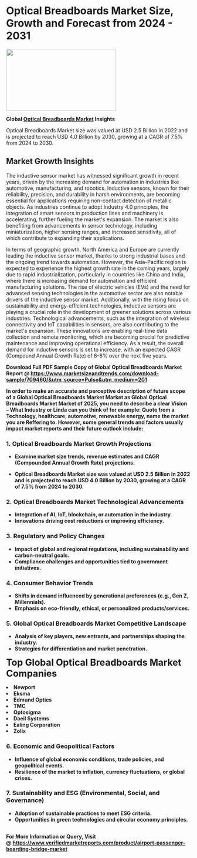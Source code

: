 <H1>Optical Breadboards Market Size, Growth and Forecast from 2024 - 2031</H1><img class="aligncenter size-medium wp-image-584254" src="https://thirdeyenews.in/wp-content/uploads/2024/09/Global-Market-Research-300x168.jpeg" alt="" width="300" height="168" /><p><strong>Global&nbsp;<a href="https://www.marketsizeandtrends.com/download-sample/709460/&amp;utm_source=Pulse&amp;utm_medium=201">Optical Breadboards Market</a> Insights</strong></p><p>Optical Breadboards Market size was valued at USD 2.5 Billion in 2022 and is projected to reach USD 4.0 Billion by 2030, growing at a CAGR of 7.5% from 2024 to 2030.</p><p><h2>Market Growth Insights</h2> <p>The inductive sensor market has witnessed significant growth in recent years, driven by the increasing demand for automation in industries like automotive, manufacturing, and robotics. Inductive sensors, known for their reliability, precision, and durability in harsh environments, are becoming essential for applications requiring non-contact detection of metallic objects. As industries continue to adopt Industry 4.0 principles, the integration of smart sensors in production lines and machinery is accelerating, further fueling the market's expansion. The market is also benefiting from advancements in sensor technology, including miniaturization, higher sensing ranges, and increased sensitivity, all of which contribute to expanding their applications.</p> <p><strong></strong></p> <p>In terms of geographic growth, North America and Europe are currently leading the inductive sensor market, thanks to strong industrial bases and the ongoing trend towards automation. However, the Asia-Pacific region is expected to experience the highest growth rate in the coming years, largely due to rapid industrialization, particularly in countries like China and India, where there is increasing demand for automation and efficient manufacturing solutions. The rise of electric vehicles (EVs) and the need for advanced sensing technologies in the automotive sector are also notable drivers of the inductive sensor market. Additionally, with the rising focus on sustainability and energy-efficient technologies, inductive sensors are playing a crucial role in the development of greener solutions across various industries. Technological advancements, such as the integration of wireless connectivity and IoT capabilities in sensors, are also contributing to the market's expansion. These innovations are enabling real-time data collection and remote monitoring, which are becoming crucial for predictive maintenance and improving operational efficiency. As a result, the overall demand for inductive sensors is set to increase, with an expected CAGR (Compound Annual Growth Rate) of 6-8% over the next five years. <p><strong></p><p><span class=""><strong>Download Full PDF Sample Copy of Global Optical Breadboards Market Report</strong> @ <a href="https://www.marketsizeandtrends.com/download-sample/709460/&amp;utm_source=Pulse&amp;utm_medium=201" target="_blank">https://www.marketsizeandtrends.com/download-sample/709460/&amp;utm_source=Pulse&amp;utm_medium=201</a></span></p><p>In order to make an accurate and perceptive description of future scope of a Global&nbsp;Optical Breadboards Market Market as Global&nbsp;Optical Breadboards Market Market of 2025, you need to describe a clear Vision &ndash; What Industry or Linda can you think of for example: Quote from a Technology, healthcare, automotive, renewable energy, name the market you are Reffering to. However, some general trends and factors usually impact market reports and their future outlook include:</p><h3>1.&nbsp;<strong>Optical Breadboards Market Growth Projections</strong></h3><ul><li>Examine market size trends, revenue estimates and CAGR (Compounded Annual Growth Rate) projections.</li><li><p>Optical Breadboards Market size was valued at USD 2.5 Billion in 2022 and is projected to reach USD 4.0 Billion by 2030, growing at a CAGR of 7.5% from 2024 to 2030.</p></li></ul><h3>2.&nbsp;<strong>Optical Breadboards Market Technological Advancements</strong></h3><ul><li>Integration of AI, IoT, blockchain, or automation in the industry.</li><li>Innovations driving cost reductions or improving efficiency.</li></ul><h3>3.&nbsp;<strong>Regulatory and Policy Changes</strong></h3><ul><li>Impact of global and regional regulations, including sustainability and carbon-neutral goals.</li><li>Compliance challenges and opportunities tied to government initiatives.</li></ul><h3>4.&nbsp;<strong>Consumer Behavior Trends</strong></h3><ul><li>Shifts in demand influenced by generational preferences (e.g., Gen Z, Millennials).</li><li>Emphasis on eco-friendly, ethical, or personalized products/services.</li></ul><h3>5.&nbsp;<strong>Global Optical Breadboards Market Competitive Landscape</strong></h3><ul><li>Analysis of key players, new entrants, and partnerships shaping the industry.</li><li>Strategies for differentiation and market penetration.</li></ul><p data-pm-slice="1 1 []"><span style="color: inherit; font-family: inherit; font-size: 25px;">Top Global Optical Breadboards Market Companies</span></p><div class="" data-test-id=""><p><li>Newport</li><li> Eksma</li><li> Edmund Optics</li><li> TMC</li><li> Optosigma</li><li> Daeil Systems</li><li> Ealing Corporation</li><li> Zolix</li></p></div><h3>6.&nbsp;<strong>Economic and Geopolitical Factors</strong></h3><ul><li>Influence of global economic conditions, trade policies, and geopolitical events.</li><li>Resilience of the market to inflation, currency fluctuations, or global crises.</li></ul><h3>7.&nbsp;<strong>Sustainability and ESG (Environmental, Social, and Governance)</strong></h3><ul><li>Adoption of sustainable practices to meet ESG criteria.</li><li>Opportunities in green technologies and circular economy principles.</li></ul><h2><strong style="font-size: 14px;">For More Information or Query, Visit @&nbsp;</strong><a style="background-color: #ffffff; font-size: 14px;" href="https://www.marketsizeandtrends.com/report/optical-breadboards-market/" target="_blank">https://www.verifiedmarketreports.com/product/airport-passenger-boarding-bridge-market</a></h2>
